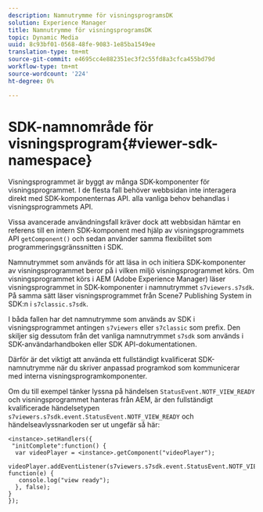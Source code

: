 ```yaml
---
description: Namnutrymme för visningsprogramsDK
solution: Experience Manager
title: Namnutrymme för visningsprogramsDK
topic: Dynamic Media
uuid: 8c93bf01-0568-48fe-9083-1e85ba1549ee
translation-type: tm+mt
source-git-commit: e4695cc4e882351ec3f2c55fd8a3cfca455bd79d
workflow-type: tm+mt
source-wordcount: '224'
ht-degree: 0%

---
```



# SDK-namnområde för visningsprogram{#viewer-sdk-namespace}

Visningsprogrammet är byggt av många SDK-komponenter för visningsprogrammet. I de flesta fall behöver webbsidan inte interagera direkt med SDK-komponenternas API. alla vanliga behov behandlas i visningsprogrammets API.

Vissa avancerade användningsfall kräver dock att webbsidan hämtar en referens till en intern SDK-komponent med hjälp av visningsprogrammets API `getComponent()` och sedan använder samma flexibilitet som programmeringsgränssnitten i SDK.

Namnutrymmet som används för att läsa in och initiera SDK-komponenter av visningsprogrammet beror på i vilken miljö visningsprogrammet körs. Om visningsprogrammet körs i AEM (Adobe Experience Manager) läser visningsprogrammet in SDK-komponenter i namnutrymmet `s7viewers.s7sdk`. På samma sätt läser visningsprogrammet från Scene7 Publishing System in SDK:n i `s7classic.s7sdk`.

I båda fallen har det namnutrymme som används av SDK i visningsprogrammet antingen `s7viewers` eller `s7classic` som prefix. Den skiljer sig dessutom från det vanliga namnutrymmet `s7sdk` som används i SDK-användarhandboken eller SDK API-dokumentationen.

Därför är det viktigt att använda ett fullständigt kvalificerat SDK-namnutrymme när du skriver anpassad programkod som kommunicerar med interna visningsprogramkomponenter.

Om du till exempel tänker lyssna på händelsen `StatusEvent.NOTF_VIEW_READY` och visningsprogrammet hanteras från AEM, är den fullständigt kvalificerade händelsetypen `s7viewers.s7sdk.event.StatusEvent.NOTF_VIEW_READY` och händelseavlyssnarkoden ser ut ungefär så här:

```
<instance>.setHandlers({ 
 "initComplete":function() { 
  var videoPlayer = <instance>.getComponent("videoPlayer"); 
   videoPlayer.addEventListener(s7viewers.s7sdk.event.StatusEvent.NOTF_VIEW_READY, function(e) { 
   console.log("view ready"); 
  }, false); 
} 
});
```

